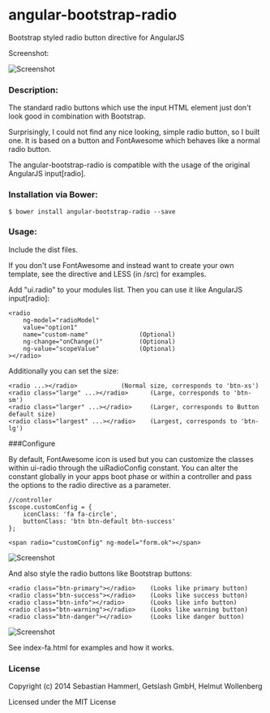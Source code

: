 angular-bootstrap-radio
=======================

Bootstrap styled radio button directive for AngularJS

Screenshot:

![Screenshot](/radio.png?raw=true "Screenshot")

### Description:

The standard radio buttons which use the input HTML element just don't look good in combination with Bootstrap.

Surprisingly, I could not find any nice looking, simple radio button, so I built one. It is based on a button and FontAwesome which behaves like a normal radio button.

The angular-bootstrap-radio is compatible with the usage of the original AngularJS input[radio].

### Installation via Bower:

```
$ bower install angular-bootstrap-radio --save
```

### Usage:

Include the dist files.

If you don't use FontAwesome and instead want to create your own template, see the directive and LESS (in /src) for examples.

Add "ui.radio" to your modules list. Then you can use it like AngularJS input[radio]:

```
<radio
    ng-model="radioModel"
    value="option1"
    name="custom-name"              (Optional)
    ng-change="onChange()"          (Optional)
    ng-value="scopeValue"           (Optional)
></radio>
```

Additionally you can set the size:

```
<radio ...></radio>            (Normal size, corresponds to 'btn-xs')
<radio class="large" ...></radio>      (Large, corresponds to 'btn-sm')
<radio class="larger" ...></radio>     (Larger, corresponds to Button default size)
<radio class="largest" ...></radio>    (Largest, corresponds to 'btn-lg')
```

###Configure

By default, FontAwesome icon is used but you can customize the classes within ui-radio through the uiRadioConfig constant. You can alter the constant globally in your apps boot phase or within a controller and pass the options to the radio directive as a parameter.

```
//controller
$scope.customConfig = {
	iconClass: 'fa fa-circle',
	buttonClass: 'btn btn-default btn-success'
};
```

```
<span radio="customConfig" ng-model="form.ok"></span>
```


![Screenshot](/sizes.png?raw=true "Screenshot Sizes")

And also style the radio buttons like Bootstrap buttons:

```
<radio class="btn-primary"></radio>    (Looks like primary button)
<radio class="btn-success"></radio>    (Looks like success button)
<radio class="btn-info"></radio>       (Looks like info button)
<radio class="btn-warning"></radio>    (Looks like warning button)
<radio class="btn-danger"></radio>     (Looks like danger button)
```

![Screenshot](/styles.png?raw=true "Screenshot Styles")

See index-fa.html for examples and how it works.

### License

Copyright (c) 2014 Sebastian Hammerl, Getslash GmbH, Helmut Wollenberg

Licensed under the MIT License
